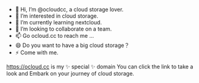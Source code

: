 - 👋 Hi, I’m @ocloudcc, a cloud storage lover.
- 👀 I’m interested in cloud storage.
- 🌱 I’m currently learning nextcloud.
- 💞️ I’m looking to collaborate on a team.
- 📫 Go ocloud.cc to reach me ...
- 😄 Do you want to have a big cloud storage？
- ⚡ Come with me.


https://ocloud.cc is my ✨ special ✨ domain
You can click the link to take a look and Embark on your journey of cloud storage.

